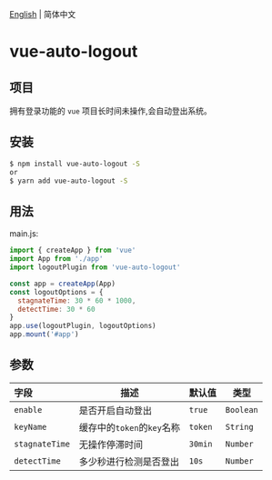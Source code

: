 [English](./README.md) | 简体中文

# vue-auto-logout

## 项目

拥有登录功能的 `vue` 项目长时间未操作,会自动登出系统。

## 安装

```bash
$ npm install vue-auto-logout -S
or
$ yarn add vue-auto-logout -S
```

## 用法

main.js:

```js
import { createApp } from 'vue'
import App from './app'
import logoutPlugin from 'vue-auto-logout'

const app = createApp(App)
const logoutOptions = {
  stagnateTime: 30 * 60 * 1000,
  detectTime: 30 * 60
}
app.use(logoutPlugin, logoutOptions)
app.mount('#app')
```

## 参数

| 字段           | 描述                       | 默认值  | 类型      |
| :------------- | -------------------------- | ------- | --------- |
| `enable`       | 是否开启自动登出           | `true`  | `Boolean` |
| `keyName`      | 缓存中的`token`的`key`名称 | `token` | `String`  |
| `stagnateTime` | 无操作停滞时间             | `30min` | `Number`  |
| `detectTime`   | 多少秒进行检测是否登出     | `10s`   | `Number`  |
